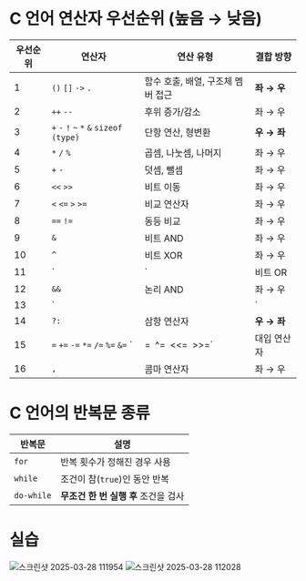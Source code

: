 # C 언어 연산자 우선순위 (높음 → 낮음)

| 우선순위 | 연산자 | 연산 유형 | 결합 방향 |
|----------|-----------------|------------------|------------|
| 1 | `()` `[]` `->` `.` | 함수 호출, 배열, 구조체 멤버 접근 | **좌 → 우** |
| 2 | `++` `--` | 후위 증가/감소 | 좌 → 우 |
| 3 | `+` `-` `!` `~` `*` `&` `sizeof` `(type)` | 단항 연산, 형변환 | **우 → 좌** |
| 4 | `*` `/` `%` | 곱셈, 나눗셈, 나머지 | 좌 → 우 |
| 5 | `+` `-` | 덧셈, 뺄셈 | 좌 → 우 |
| 6 | `<<` `>>` | 비트 이동 | 좌 → 우 |
| 7 | `<` `<=` `>` `>=` | 비교 연산자 | 좌 → 우 |
| 8 | `==` `!=` | 동등 비교 | 좌 → 우 |
| 9 | `&` | 비트 AND | 좌 → 우 |
| 10 | `^` | 비트 XOR | 좌 → 우 |
| 11 | `|` | 비트 OR | 좌 → 우 |
| 12 | `&&` | 논리 AND | 좌 → 우 |
| 13 | `||` | 논리 OR | 좌 → 우 |
| 14 | `?:` | 삼항 연산자 | **우 → 좌** |
| 15 | `=` `+=` `-=` `*=` `/=` `%=` `&=` `|=` `^=` `<<=` `>>=` | 대입 연산자 | **우 → 좌** |
| 16 | `,` | 콤마 연산자 | 좌 → 우 |


# C 언어의 반복문 종류

| 반복문 | 설명 |
|--------|----------------------------------|
| `for` | 반복 횟수가 정해진 경우 사용 |
| `while` | 조건이 참(`true`)인 동안 반복 |
| `do-while` | **무조건 한 번 실행 후** 조건을 검사 |

# 실습
![스크린샷 2025-03-28 111954](https://github.com/user-attachments/assets/2871232a-c15b-4b31-a672-991da5c584cc)
![스크린샷 2025-03-28 112028](https://github.com/user-attachments/assets/2a754d1e-03eb-43fa-b97f-ce645257dd19)

